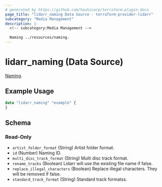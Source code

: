 ```yaml
---
# generated by https://github.com/hashicorp/terraform-plugin-docs
page_title: "lidarr_naming Data Source - terraform-provider-lidarr"
subcategory: "Media Management"
description: |-
  <!-- subcategory:Media Management -->
  
  Naming ../resources/naming.
---
```


# lidarr_naming (Data Source)

<!-- subcategory:Media Management -->
[Naming](../resources/naming).

## Example Usage

```terraform
data "lidarr_naming" "example" {
}
```

<!-- schema generated by tfplugindocs -->
## Schema

### Read-Only

- `artist_folder_format` (String) Artist folder format.
- `id` (Number) Naming ID.
- `multi_disc_track_format` (String) Multi disc track format.
- `rename_tracks` (Boolean) Lidarr will use the existing file name if false.
- `replace_illegal_characters` (Boolean) Replace illegal characters. They will be removed if false.
- `standard_track_format` (String) Standard track formatss.


